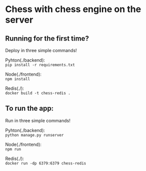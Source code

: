 # Chess with chess engine on the server

## Running for the first time?

Deploy in three simple commands!

Pyhton(./backend):\
```pip install -r requirements.txt```

Node(./frontend):\
```npm install```

Redis(./):\
```docker build -t chess-redis .```

## To run the app:

Run in three simple commands!

Pyhton(./backend): \
```python manage.py runserver```

Node(./frontend):\
```npm run```

Redis(./):\
```docker run -dp 6379:6379 chess-redis```

